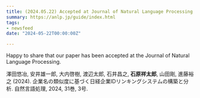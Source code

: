 ```yaml
---
title: (2024.05.22) Accepted at Journal of Natural Language Processing
summary: https://anlp.jp/guide/index.html
tags:
- newsfeed
date: "2024-05-22T00:00:00Z"

---
```


Happy to share that our paper has been accepted at the Journal of Natural Language Processing.

澤田悠冶, 安井雄一郎, 大内啓樹, 渡辺太郎, 石井昌之, **石原祥太郎**, 山田剛, 進藤裕之 (2024). 企業名の類似度に基づく日経企業IDリンキングシステムの構築と分析. 自然言語処理, 2024, 31巻, 3号.
